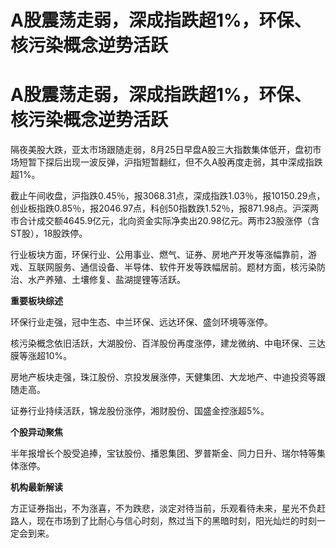 # A股震荡走弱，深成指跌超1%，环保、核污染概念逆势活跃

# A股震荡走弱，深成指跌超1%，环保、核污染概念逆势活跃

隔夜美股大跌，亚太市场跟随走弱，8月25日早盘A股三大指数集体低开，盘初市场短暂下探后出现一波反弹，沪指短暂翻红，但不久A股再度走弱，其中深成指跌超1%。

截止午间收盘，沪指跌0.45％，报3068.31点，深成指跌1.03％，报10150.29点，创业板指跌0.85％，报2046.97点，科创50指数跌1.52％，报871.98点。沪深两市合计成交额4645.9亿元，北向资金实际净卖出20.98亿元。两市23股涨停（含ST股），18股跌停。

行业板块方面，环保行业、公用事业、燃气、证券、房地产开发等涨幅靠前，游戏、互联网服务、通信设备、半导体、软件开发等跌幅居前。题材方面，核污染防治、水产养殖、土壤修复、盐湖提锂等活跃。

**重要板块综述**

环保行业走强，冠中生态、中兰环保、远达环保、盛剑环境等涨停。

核污染概念依旧活跃，大湖股份、百洋股份再度涨停，建龙微纳、中电环保、三达膜等涨超10%。

房地产板块走强，珠江股份、京投发展涨停，天健集团、大龙地产、中迪投资等跟随走高。

证券行业持续活跃，锦龙股份涨停，湘财股份、国盛金控涨超5%。

**个股异动聚焦**

半年报增长个股受追捧，宝钛股份、播恩集团、罗普斯金、同力日升、瑞尔特等集体涨停。

**机构最新解读**

方正证券指出，不为涨喜，不为跌悲，淡定对待当前，乐观看待未来，星光不负赶路人，现在市场到了比耐心与信心时刻，熬过当下的黑暗时刻，阳光灿烂的时刻一定会到来。

